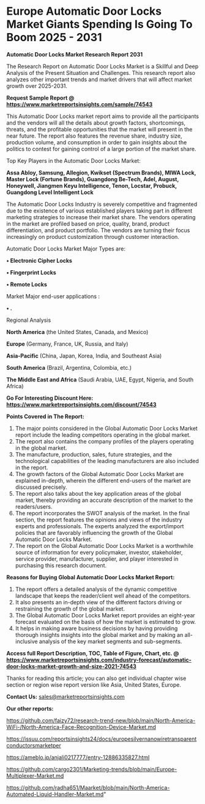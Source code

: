 # Europe Automatic Door Locks Market Giants Spending Is Going To Boom 2025 - 2031

<strong>Automatic Door Locks Market Research Report 2031</strong>

The Research Report on Automatic Door Locks Market is a Skillful and Deep Analysis of the Present Situation and Challenges. This research report also analyzes other important trends and market drivers that will affect market growth over 2025-2031.

<strong>Request Sample Report @ <a href=https://www.marketreportsinsights.com/sample/74543>https://www.marketreportsinsights.com/sample/74543</a></strong>

This Automatic Door Locks market report aims to provide all the participants and the vendors will all the details about growth factors, shortcomings, threats, and the profitable opportunities that the market will present in the near future. The report also features the revenue share, industry size, production volume, and consumption in order to gain insights about the politics to contest for gaining control of a large portion of the market share.

Top Key Players in the Automatic Door Locks Market:

<strong>Assa Abloy, Samsung, Allegion, Kwikset (Spectrum Brands), MIWA Lock, Master Lock (Fortune Brands), Guangdong Be-Tech, Adel, August, Honeywell, Jiangmen Keyu Intelligence, Tenon, Locstar, Probuck, Guangdong Level Intelligent Lock</strong>

The Automatic Door Locks Industry is severely competitive and fragmented due to the existence of various established players taking part in different marketing strategies to increase their market share. The vendors operating in the market are profiled based on price, quality, brand, product differentiation, and product portfolio. The vendors are turning their focus increasingly on product customization through customer interaction.

Automatic Door Locks Market Major Types are:

<strong>• Electronic Cipher Locks

• Fingerprint Locks

• Remote Locks</strong>

Market Major end-user applications :

<strong>• .</strong>

Regional Analysis

</u><strong><b>North America</b></strong> (the United States, Canada, and Mexico)

<strong><b>Europe </b></strong>(Germany, France, UK, Russia, and Italy)

<strong><b>Asia-Pacific</b></strong> (China, Japan, Korea, India, and Southeast Asia)

<strong><b>South America</b></strong> (Brazil, Argentina, Colombia, etc.)

<strong><b>The Middle East and Africa</b></strong> (Saudi Arabia, UAE, Egypt, Nigeria, and South Africa)

<strong>Go For Interesting Discount Here: <a href=https://www.marketreportsinsights.com/discount/74543>https://www.marketreportsinsights.com/discount/74543</a></strong>

<strong>Points Covered in The Report:</strong>
<ol>
  <li>The major points considered in the Global Automatic Door Locks Market report include the leading competitors operating in the global market.</li>
  <li>The report also contains the company profiles of the players operating in the global market.</li>
  <li>The manufacture, production, sales, future strategies, and the technological capabilities of the leading manufacturers are also included in the report.</li>
  <li>The growth factors of the Global Automatic Door Locks Market are explained in-depth, wherein the different end-users of the market are discussed precisely.</li>
  <li>The report also talks about the key application areas of the global market, thereby providing an accurate description of the market to the readers/users.</li>
  <li>The report incorporates the SWOT analysis of the market. In the final section, the report features the opinions and views of the industry experts and professionals. The experts analyzed the export/import policies that are favorably influencing the growth of the Global Automatic Door Locks Market.</li>
  <li>The report on the Global Automatic Door Locks Market is a worthwhile source of information for every policymaker, investor, stakeholder, service provider, manufacturer, supplier, and player interested in purchasing this research document.</li>
</ol>
<strong>Reasons for Buying Global Automatic Door Locks Market Report:</strong>

<ol>
  <li>The report offers a detailed analysis of the dynamic competitive landscape that keeps the reader/client well ahead of the competitors.</li>
  <li>It also presents an in-depth view of the different factors driving or restraining the growth of the global market.</li>
  <li>The Global Automatic Door Locks Market report provides an eight-year forecast evaluated on the basis of how the market is estimated to grow.</li>
  <li>It helps in making aware business decisions by having providing thorough insights insights into the global market and by making an all-inclusive analysis of the key market segments and sub-segments.</li>
</ol>
<strong>Access full Report Description, TOC, Table of Figure, Chart, etc. @ <a href=https://www.marketreportsinsights.com/industry-forecast/automatic-door-locks-market-growth-and-size-2021-74543>https://www.marketreportsinsights.com/industry-forecast/automatic-door-locks-market-growth-and-size-2021-74543</a></strong>


Thanks for reading this article; you can also get individual chapter wise section or region wise report version like Asia, United States, Europe.

<strong>Contact Us:</strong>
sales@marketreportsinsights.com

<strong>Our other reports:</strong>

<a href=https://github.com/faizy72/research-trend-new/blob/main/North-America-WiFi-/North-America-Face-Recognition-Device-Market.md>https://github.com/faizy72/research-trend-new/blob/main/North-America-WiFi-/North-America-Face-Recognition-Device-Market.md</a>

<a href=https://issuu.com/reportsinsights24/docs/europesilvernanowiretransparentconductorsmarketper>https://issuu.com/reportsinsights24/docs/europesilvernanowiretransparentconductorsmarketper</a>

<a href=https://ameblo.jp/anjali0217777/entry-12886335827.html>https://ameblo.jp/anjali0217777/entry-12886335827.html</a>

<a href=https://github.com/cargo2301/Marketing-trends/blob/main/Europe-Multiplexer-Market.md>https://github.com/cargo2301/Marketing-trends/blob/main/Europe-Multiplexer-Market.md</a>

<a href=https://github.com/radha651/Maarket/blob/main/North-America-Automated-Liquid-Handler-Market.md>https://github.com/radha651/Maarket/blob/main/North-America-Automated-Liquid-Handler-Market.md</a>"
